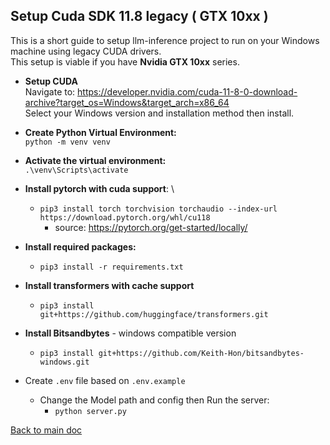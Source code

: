 ## Setup Cuda SDK 11.8 legacy ( GTX 10xx )
This is a short guide to setup llm-inference project to run on your Windows machine using legacy CUDA drivers. \
This setup is viable if you have **Nvidia GTX 10xx** series.

- **Setup CUDA** \
Navigate to: https://developer.nvidia.com/cuda-11-8-0-download-archive?target_os=Windows&target_arch=x86_64 \
Select your Windows version and installation method then install.

 
- **Create Python Virtual Environment:**\
`python -m venv venv`


- **Activate the virtual environment:** \
 `.\venv\Scripts\activate`


- **Install pytorch with cuda support**: \
  - `pip3 install torch torchvision torchaudio --index-url https://download.pytorch.org/whl/cu118`
    - source: https://pytorch.org/get-started/locally/ 
   

- **Install required packages:** 
  - `pip3 install -r requirements.txt`


- **Install transformers with cache support** 
  - `pip3 install git+https://github.com/huggingface/transformers.git`


- **Install Bitsandbytes** - windows compatible version 
  - `pip3 install git+https://github.com/Keith-Hon/bitsandbytes-windows.git`


- Create `.env` file based on `.env.example`
  - Change the Model path and config then Run the server:
    - `python server.py`

[Back to main doc](../README.md)